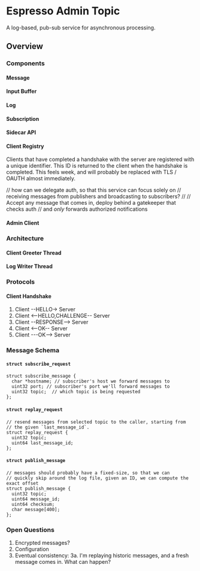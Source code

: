 # Espresso Admin Topic
A log-based, pub-sub service for asynchronous processing.

## Overview

### Components

#### Message

#### Input Buffer

#### Log

#### Subscription

#### Sidecar API

#### Client Registry
Clients that have completed a handshake with the server are registered with a
unique identifier. This ID is returned to the client when the handshake is
completed. This feels week, and will probably be replaced with TLS / OAUTH
almost immediately.

// how can we delegate auth, so that this service can focus solely on
// receiving messages from publishers and broadcasting to subscribers?
//
// Accept any message that comes in, deploy behind a gatekeeper that checks auth
// and _only_ forwards authorized notifications

#### Admin Client

### Architecture

#### Client Greeter Thread

#### Log Writer Thread

### Protocols

#### Client Handshake

1. Client       --HELLO->      Server
2. Client <--HELLO,CHALLENGE-- Server
3. Client      --RESPONSE-->   Server
4. Client         <--OK--      Server
5. Client         ---OK-->     Server


### Message Schema

#### `struct subscribe_request`
```
struct subscribe_message {
  char *hostname; // subscriber's host we forward messages to
  uint32 port; // subscriber's port we'll forward messages to
  uint32 topic;  // which topic is being requested
};
```

#### `struct replay_request`
```
// resend messages from selected topic to the caller, starting from
// the given `last_message_id`.
struct replay_request {
  uint32 topic;
  uint64 last_message_id;
};
```

#### `struct publish_message`
```
// messages should probably have a fixed-size, so that we can
// quickly skip around the log file, given an ID, we can compute the exact offset
struct publish_message {
  uint32 topic;
  uint64 message_id;
  uint64 checksum;
  char message[400];
};
```
### Open Questions
1. Encrypted messages?
2. Configuration
3. Eventual consistency:
3a. I'm replaying historic messages, and a fresh message comes in. What can happen?
